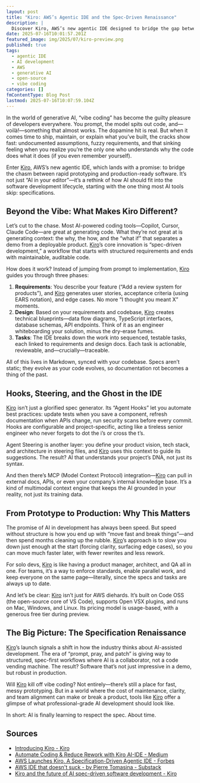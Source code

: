 ```yaml
---
layout: post
title: "Kiro: AWS’s Agentic IDE and the Spec-Driven Renaissance"
description: |
  Discover Kiro, AWS’s new agentic IDE designed to bridge the gap between fast AI prototyping and production-grade software. With its spec-driven development workflow, Kiro transforms your prompts into clear requirements, robust technical designs, and actionable tasks—keeping documentation and code in perfect sync. Automate best practices with agent hooks, enforce standards with project steering, and enjoy seamless integration with your favorite dev tools. Ready to move from “vibe coding” to building real, maintainable apps? See how Kiro is redefining the future of AI-powered development.
date: 2025-07-16T10:01:57.201Z
featured_image: img/2025/07/kiro-preview.png
published: true
tags:
  - agentic IDE
  - AI development
  - AWS
  - generative AI
  - open-source
  - vibe coding
categories: []
fmContentType: Blog Post
lastmod: 2025-07-16T10:07:59.104Z
---
```

In the world of generative AI, “vibe coding” has become the guilty pleasure of developers everywhere. You prompt, the model spits out code, and—voilà!—something that almost works. The dopamine hit is real. But when it comes time to ship, maintain, or explain what you’ve built, the cracks show fast: undocumented assumptions, fuzzy requirements, and that sinking feeling when you realize you’re the only one who understands why the code does what it does (if you even remember yourself).

Enter [Kiro][1], AWS’s new agentic IDE, which lands with a promise: to bridge the chasm between rapid prototyping and production-ready software. It’s not just “AI in your editor”—it’s a rethink of how AI should fit into the software development lifecycle, starting with the one thing most AI tools skip: specifications.

## Beyond the Vibe: What Makes Kiro Different?

Let’s cut to the chase. Most AI-powered coding tools—Copilot, Cursor, Claude Code—are great at generating code. What they’re not great at is generating context: the why, the how, and the “what if” that separates a demo from a deployable product. [Kiro][1]’s core innovation is “spec-driven development,” a workflow that starts with structured requirements and ends with maintainable, auditable code.

How does it work? Instead of jumping from prompt to implementation, [Kiro][1] guides you through three phases:

1. **Requirements**: You describe your feature (“Add a review system for products”), and [Kiro][1] generates user stories, acceptance criteria (using EARS notation), and edge cases. No more “I thought you meant X” moments.
2. **Design**: Based on your requirements and codebase, [Kiro][1] creates technical blueprints—data flow diagrams, TypeScript interfaces, database schemas, API endpoints. Think of it as an engineer whiteboarding your solution, minus the dry-erase fumes.
3. **Tasks**: The IDE breaks down the work into sequenced, testable tasks, each linked to requirements and design docs. Each task is actionable, reviewable, and—crucially—traceable.

All of this lives in Markdown, synced with your codebase. Specs aren’t static; they evolve as your code evolves, so documentation rot becomes a thing of the past.

## Hooks, Steering, and the Ghost in the IDE

[Kiro][1] isn’t just a glorified spec generator. Its “Agent Hooks” let you automate best practices: update tests when you save a component, refresh documentation when APIs change, run security scans before every commit. Hooks are configurable and project-specific, acting like a tireless senior engineer who never forgets to dot the i’s or cross the t’s.

Agent Steering is another layer: you define your product vision, tech stack, and architecture in steering files, and [Kiro][1] uses this context to guide its suggestions. The result? AI that understands your project’s DNA, not just its syntax.

And then there’s MCP (Model Context Protocol) integration—[Kiro][1] can pull in external docs, APIs, or even your company’s internal knowledge base. It’s a kind of multimodal context engine that keeps the AI grounded in your reality, not just its training data.

## From Prototype to Production: Why This Matters

The promise of AI in development has always been speed. But speed without structure is how you end up with “move fast and break things”—and then spend months cleaning up the rubble. [Kiro][1]’s approach is to slow you down just enough at the start (forcing clarity, surfacing edge cases), so you can move much faster later, with fewer rewrites and less rework.

For solo devs, [Kiro][1] is like having a product manager, architect, and QA all in one. For teams, it’s a way to enforce standards, enable parallel work, and keep everyone on the same page—literally, since the specs and tasks are always up to date.

And let’s be clear: [Kiro][1] isn’t just for AWS diehards. It’s built on Code OSS (the open-source core of VS Code), supports Open VSX plugins, and runs on Mac, Windows, and Linux. Its pricing model is usage-based, with a generous free tier during preview.

## The Big Picture: The Specification Renaissance

[Kiro][1]’s launch signals a shift in how the industry thinks about AI-assisted development. The era of “prompt, pray, and patch” is giving way to structured, spec-first workflows where AI is a collaborator, not a code vending machine. The result? Software that’s not just impressive in a demo, but robust in production.

Will [Kiro][1] kill off vibe coding? Not entirely—there’s still a place for fast, messy prototyping. But in a world where the cost of maintenance, clarity, and team alignment can make or break a product, tools like [Kiro][1] offer a glimpse of what professional-grade AI development should look like.

In short: AI is finally learning to respect the spec. About time.

## Sources

- [Introducing Kiro - Kiro](https://kiro.dev/blog/introducing-kiro/)
- [Automate Coding & Reduce Rework with Kiro AI-IDE - Medium](https://medium.com/@tahirbalarabe2/automate-coding-reduce-rework-with-kiro-ai-ide-2386d2c2b29f)
- [AWS Launches Kiro, A Specification-Driven Agentic IDE - Forbes](https://www.forbes.com/sites/janakirammsv/2025/07/15/aws-launches-kiro-a-specification-driven-agentic-ide/)
- [AWS IDE that doesn't suck - by Pierre Tomasina - Substack](https://dev3o.substack.com/p/aws-ide-that-doesnt-suck)
- [Kiro and the future of AI spec-driven software development - Kiro](https://kiro.dev/blog/kiro-and-the-future-of-software-development/)

[1]: https://kiro.dev
